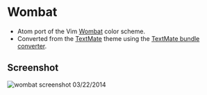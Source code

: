 # Wombat

* Atom port of the Vim [Wombat](http://www.vim.org/scripts/script.php?script_id=1778) color scheme.
* Converted from the [TextMate](https://gist.github.com/305111/c6c7a1e1e598d741a4848c5445d2012603cedcd3)
theme using the [TextMate bundle converter](http://atom.io/docs/latest/converting-a-text-mate-theme).

## Screenshot
![wombat screenshot 03/22/2014](https://f.cloud.github.com/assets/645112/2492517/b45f83f0-b235-11e3-9037-796c3c256a55.png)
